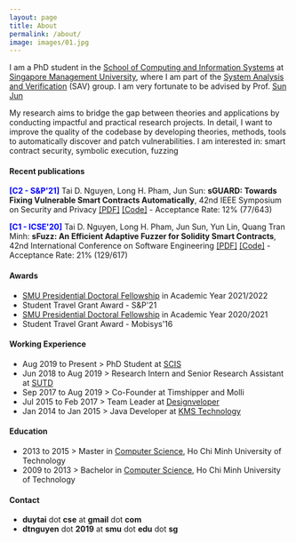 ```yaml
---
layout: page
title: About
permalink: /about/
image: images/01.jpg
---
```


I am a PhD student in the [School of Computing and Information Systems](https://scis.smu.edu.sg/) at [Singapore Management University](https://smu.edu.sg/), where I am part of the [System Analysis and Verification](https://sav-smu.github.io/) (SAV) group. I am very fortunate to be advised by Prof. [Sun Jun](http://sunjun.site/)

My research aims to bridge the gap between theories and applications by conducting impactful and practical research projects. In detail, I want to improve the quality of the codebase by developing theories, methods, tools to automatically discover and patch vulnerabilities. I am interested in: smart contract security, symbolic execution, fuzzing

#### Recent publications

<b style="color: blue">[C2 - S&P'21]</b> Tai D. Nguyen, Long H. Pham, Jun Sun: **sGUARD: Towards Fixing Vulnerable Smart Contracts Automatically**, 42nd IEEE Symposium on Security and Privacy [[PDF]](https://arxiv.org/pdf/2101.01917.pdf) [[Code]](https://github.com/duytai/sGuard) - Acceptance Rate: 12% (77/643)

<b style="color: blue">[C1 - ICSE'20]</b> Tai D. Nguyen, Long H. Pham, Jun Sun, Yun Lin, Quang Tran Minh: **sFuzz: An Efficient Adaptive Fuzzer for Solidity Smart Contracts**, 42nd International Conference on Software Engineering [[PDF]](https://arxiv.org/pdf/2004.08563.pdf) [[Code]](https://github.com/duytai/sFuzz) - Acceptance Rate: 21% (129/617)

#### Awards

- [SMU Presidential Doctoral Fellowship](https://graduatestudies.smu.edu.sg/phd/singapore-management-university-smu-presidential-doctoral-fellowships) in Academic Year 2021/2022
- Student Travel Grant Award - S&P'21
- [SMU Presidential Doctoral Fellowship](https://graduatestudies.smu.edu.sg/phd/singapore-management-university-smu-presidential-doctoral-fellowships) in Academic Year 2020/2021
- Student Travel Grant Award - Mobisys'16

#### Working Experience

- Aug 2019 to Present > PhD Student at [SCIS](https://scis.smu.edu.sg/)
- Jun 2018 to Aug 2019 > Research Intern and Senior Research Assistant at [SUTD](https://www.sutd.edu.sg/)
- Sep 2017 to Aug 2019 > Co-Founder at Timshipper and Molli
- Jul 2015 to Feb 2017 > Team Leader at [Designveloper](https://www.designveloper.com)
- Jan 2014 to Jan 2015 > Java Developer at [KMS Technology](https://www.kms-technology.com/)

#### Education

- 2013 to 2015 > Master in [Computer Science](https://cse.hcmut.edu.vn/), Ho Chi Minh University of Technology
- 2009 to 2013 > Bachelor in [Computer Science](https://cse.hcmut.edu.vn/), Ho Chi Minh University of Technology


#### Contact

- **duytai** dot **cse** at **gmail** dot **com**
- **dtnguyen** dot **2019** at **smu** dot **edu** dot **sg**
